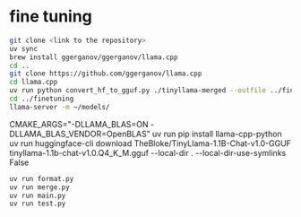 # fine tuning

```bash
git clone <link to the repository>
uv sync
brew install ggerganov/ggerganov/llama.cpp
cd ..
git clone https://github.com/ggerganov/llama.cpp 
cd llama.cpp
uv run python convert_hf_to_gguf.py ./tinyllama-merged --outfile ../finetuning/models/tinyllama-chat.gguf --outtype f16
cd ../finetuning
llama-server -m ~/models/
```

CMAKE_ARGS="-DLLAMA_BLAS=ON -DLLAMA_BLAS_VENDOR=OpenBLAS" uv run pip install llama-cpp-python
uv run huggingface-cli download TheBloke/TinyLlama-1.1B-Chat-v1.0-GGUF tinyllama-1.1b-chat-v1.0.Q4_K_M.gguf --local-dir . --local-dir-use-symlinks False


```bash
uv run format.py
uv run merge.py
uv run main.py
uv run test.py
```
